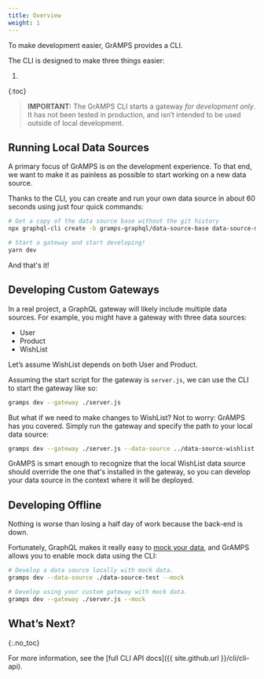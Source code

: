 ```yaml
---
title: Overview
weight: 1
---
```


To make development easier, GrAMPS provides a CLI.

The CLI is designed to make three things easier:

1. 
{:toc}

> **IMPORTANT:** The GrAMPS CLI starts a gateway _for development only_. It has not been tested in production, and isn’t intended to be used outside of local development.

## Running Local Data Sources

A primary focus of GrAMPS is on the development experience. To that end, we want to make it as painless as possible to start working on a new data source.

Thanks to the CLI, you can create and run your own data source in about 60 seconds using just four quick commands:

```bash
# Get a copy of the data source base without the git history
npx graphql-cli create -b gramps-graphql/data-source-base data-source-mydata && cd $_

# Start a gateway and start developing!
yarn dev
```

And that's it!

## Developing Custom Gateways

In a real project, a GraphQL gateway will likely include multiple data sources. For example, you might have a gateway with three data sources:

- User
- Product
- WishList

Let’s assume WishList depends on both User and Product.

Assuming the start script for the gateway is `server.js`, we can use the CLI to start the gateway like so:

```bash
gramps dev --gateway ./server.js
```

But what if we need to make changes to WishList? Not to worry: GrAMPS has you covered. Simply run the gateway and specify the path to your local data source:

```bash
gramps dev --gateway ./server.js --data-source ../data-source-wishlist
```

GrAMPS is smart enough to recognize that the local WishList data source should override the one that's installed in the gateway, so you can develop your data source in the context where it will be deployed.

## Developing Offline

Nothing is worse than losing a half day of work because the back-end is down.

Fortunately, GraphQL makes it really easy to [mock your data](https://www.apollographql.com/docs/graphql-tools/mocking.html), and GrAMPS allows you to enable mock data using the CLI:

```bash
# Develop a data source locally with mock data.
gramps dev --data-source ./data-source-test --mock

# Develop using your custom gateway with mock data.
gramps dev --gateway ./server.js --mock
```

## What’s Next?
{:.no_toc}

For more information, see the [full CLI API docs]({{ site.github.url }}/cli/cli-api).
